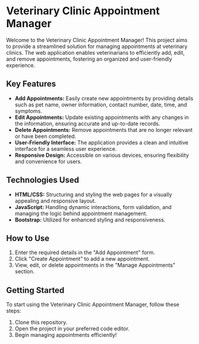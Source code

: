 # Veterinary Clinic Appointment Manager

Welcome to the Veterinary Clinic Appointment Manager! This project aims to provide a streamlined solution for managing appointments at veterinary clinics. The web application enables veterinarians to efficiently add, edit, and remove appointments, fostering an organized and user-friendly experience.

## Key Features

- **Add Appointments:** Easily create new appointments by providing details such as pet name, owner information, contact number, date, time, and symptoms.
- **Edit Appointments:** Update existing appointments with any changes in the information, ensuring accurate and up-to-date records.
- **Delete Appointments:** Remove appointments that are no longer relevant or have been completed.
- **User-Friendly Interface:** The application provides a clean and intuitive interface for a seamless user experience.
- **Responsive Design:** Accessible on various devices, ensuring flexibility and convenience for users.

## Technologies Used

- **HTML/CSS:** Structuring and styling the web pages for a visually appealing and responsive layout.
- **JavaScript:** Handling dynamic interactions, form validation, and managing the logic behind appointment management.
- **Bootstrap:** Utilized for enhanced styling and responsiveness.

## How to Use

1. Enter the required details in the "Add Appointment" form.
2. Click "Create Appointment" to add a new appointment.
3. View, edit, or delete appointments in the "Manage Appointments" section.

## Getting Started

To start using the Veterinary Clinic Appointment Manager, follow these steps:

1. Clone this repository.
2. Open the project in your preferred code editor.
3. Begin managing appointments efficiently!
